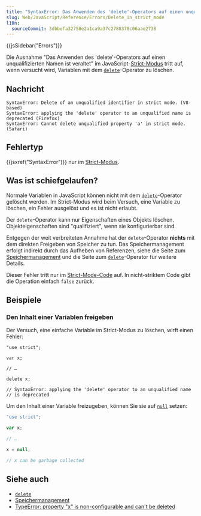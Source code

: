 ```yaml
---
title: "SyntaxError: Das Anwenden des 'delete'-Operators auf einen unqualifizierten Namen ist veraltet"
slug: Web/JavaScript/Reference/Errors/Delete_in_strict_mode
l10n:
  sourceCommit: 3dbbefa32758e2a1ca9a37c2788370c06aae2738
---
```


{{jsSidebar("Errors")}}

Die Ausnahme "Das Anwenden des 'delete'-Operators auf einen unqualifizierten Namen ist veraltet" im JavaScript-[Strict-Modus](/de/docs/Web/JavaScript/Reference/Strict_mode) tritt auf, wenn versucht wird, Variablen mit dem [`delete`](/de/docs/Web/JavaScript/Reference/Operators/delete)-Operator zu löschen.

## Nachricht

```plain
SyntaxError: Delete of an unqualified identifier in strict mode. (V8-based)
SyntaxError: applying the 'delete' operator to an unqualified name is deprecated (Firefox)
SyntaxError: Cannot delete unqualified property 'a' in strict mode. (Safari)
```

## Fehlertyp

{{jsxref("SyntaxError")}} nur im [Strict-Modus](/de/docs/Web/JavaScript/Reference/Strict_mode).

## Was ist schiefgelaufen?

Normale Variablen in JavaScript können nicht mit dem [`delete`](/de/docs/Web/JavaScript/Reference/Operators/delete)-Operator gelöscht werden. Im Strict-Modus wird beim Versuch, eine Variable zu löschen, ein Fehler ausgelöst und es ist nicht erlaubt.

Der `delete`-Operator kann nur Eigenschaften eines Objekts löschen. Objekteigenschaften sind "qualifiziert", wenn sie konfigurierbar sind.

Entgegen der weit verbreiteten Annahme hat der `delete`-Operator **nichts** mit dem direkten Freigeben von Speicher zu tun. Das Speichermanagement erfolgt indirekt durch das Aufheben von Referenzen, siehe die Seite zum [Speichermanagement](/de/docs/Web/JavaScript/Guide/Memory_management) und die Seite zum [`delete`](/de/docs/Web/JavaScript/Reference/Operators/delete)-Operator für weitere Details.

Dieser Fehler tritt nur im [Strict-Mode-Code](/de/docs/Web/JavaScript/Reference/Strict_mode) auf. In nicht-striktem Code gibt die Operation einfach `false` zurück.

## Beispiele

### Den Inhalt einer Variablen freigeben

Der Versuch, eine einfache Variable im Strict-Modus zu löschen, wirft einen Fehler:

```js-nolint example-bad
"use strict";

var x;

// …

delete x;

// SyntaxError: applying the 'delete' operator to an unqualified name
// is deprecated
```

Um den Inhalt einer Variable freizugeben, können Sie sie auf [`null`](/de/docs/Web/JavaScript/Reference/Operators/null) setzen:

```js example-good
"use strict";

var x;

// …

x = null;

// x can be garbage collected
```

## Siehe auch

- [`delete`](/de/docs/Web/JavaScript/Reference/Operators/delete)
- [Speichermanagement](/de/docs/Web/JavaScript/Guide/Memory_management)
- [TypeError: property "x" is non-configurable and can't be deleted](/de/docs/Web/JavaScript/Reference/Errors/Cant_delete)
